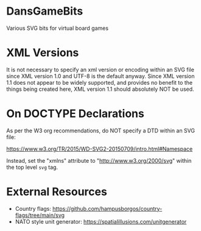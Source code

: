 # DansGameBits
Various SVG bits for virtual board games

# XML Versions

It is not necessary to specify an xml version or encoding within an SVG file
since XML version 1.0 and UTF-8 is the default anyway. Since XML version 1.1
does not appear to be widely supported, and provides no benefit to the things
being created here, XML version 1.1 should absolutely NOT be used.

# On DOCTYPE Declarations

As per the W3 org recommendations, do NOT specify a DTD within an SVG file:

https://www.w3.org/TR/2015/WD-SVG2-20150709/intro.html#Namespace

Instead, set the "xmlns" attribute to "http://www.w3.org/2000/svg" within
the top level `svg` tag.

# External Resources

* Country flags: https://github.com/hampusborgos/country-flags/tree/main/svg
* NATO style unit generator: https://spatialillusions.com/unitgenerator
